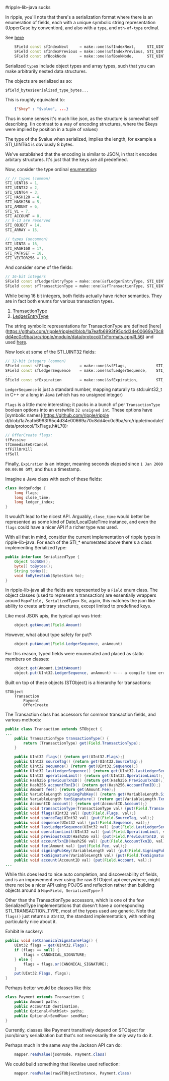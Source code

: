 #ripple-lib-java sucks

In ripple, you'll note that there's a serialization format where there is an
enumeration of fields, each with a unique symbolic string representation
(UpperCase by convention), and also with a `type`, and `nth-of-type` ordinal.

See [here](https://github.com/ripple/rippled/blob/1a7eafb6993f95c4d34e00669a70c8dd4ec0c9ba/src/ripple/module/data/protocol/SField.cpp#L148)

```c++
    SField const sfIndexNext     = make::one(&sfIndexNext,     STI_UINT64, 1, "IndexNext");
    SField const sfIndexPrevious = make::one(&sfIndexPrevious, STI_UINT64, 2, "IndexPrevious");
    SField const sfBookNode      = make::one(&sfBookNode,      STI_UINT64, 3, "BookNode");
```

Serialized `type`s include object types and array types, such that you can make
arbitrarily nested data structures.

The objects are serialized as so:

    $field_bytes$serialized_type_bytes...
    
This is roughly equivalent to:
```json
    {"$key" : "$value", ...}
```
Thus in some senses it's much like json, as the structure is somewhat self
describing. (In contrast to a way of encoding structures, where the $keys were
implied by position in a tuple of values)

The type of the $value when serialized, implies the length, for example a
STI_UINT64 is obviously 8 bytes.

We've established that the encoding is similar to JSON, in that it encodes
arbitary structures. It's just that the keys are all predefined.

Now, consider the type ordinal [enumeration](https://github.com/ripple/rippled/blob/1a7eafb6993f95c4d34e00669a70c8dd4ec0c9ba/src/ripple/module/data/protocol/SField.h#L27):

```c++
// // types (common)
STI_UINT16 = 1,
STI_UINT32 = 2,
STI_UINT64 = 3,
STI_HASH128 = 4,
STI_HASH256 = 5,
STI_AMOUNT = 6,
STI_VL = 7,
STI_ACCOUNT = 8,
// 9-13 are reserved
STI_OBJECT = 14,
STI_ARRAY = 15,

// types (uncommon)
STI_UINT8 = 16,
STI_HASH160 = 17,
STI_PATHSET = 18,
STI_VECTOR256 = 19,
```

And consider some of the fields:

```c++
// 16-bit integers
SField const sfLedgerEntryType = make::one(&sfLedgerEntryType, STI_UINT16, 1, "LedgerEntryType", SField::sMD_Never);
SField const sfTransactionType = make::one(&sfTransactionType, STI_UINT16, 2, "TransactionType");
```

While being 16 bit integers, both fields actually have richer semantics. They
are in fact both enums for various transaction types. 

1. [TransactionType](https://github.com/ripple/rippled/blob/1a7eafb6993f95c4d34e00669a70c8dd4ec0c9ba/src/ripple/module/data/protocol/TxFormats.h#L31)
2. [LedgerEntryType](https://github.com/ripple/rippled/blob/1a7eafb6993f95c4d34e00669a70c8dd4ec0c9ba/src/ripple/module/data/protocol/LedgerFormats.h#L28-29)

The string symbolic representations for TransactionType are defined [here] (https://github.com/ripple/rippled/blob/1a7eafb6993f95c4d34e00669a70c8dd4ec0c9ba/src/ripple/module/data/protocol/TxFormats.cpp#L56) 
and used [here](https://github.com/ripple/rippled/blob/1a7eafb6993f95c4d34e00669a70c8dd4ec0c9ba/src/ripple/module/data/protocol/STParsedJSON.cpp#L206).

Now look at some of the STI_UINT32 fields:

```c++
// 32-bit integers (common)
SField const sfFlags             = make::one(&sfFlags,             STI_UINT32,  2, "Flags");
SField const sfLedgerSequence    = make::one(&sfLedgerSequence,    STI_UINT32,  6, "LedgerSequence");
...
SField const sfExpiration        = make::one(&sfExpiration,        STI_UINT32, 10, "Expiration");
```

`LedgerSequence` is just a standard number, mapping naturally to std::uint32_t in
C++ or a long in Java (which has no unsigned integer)

`Flags` is a little more interesting; it packs in a bunch of per `TransactionType`
boolean options into an erstwhile `32 unsigned int`. These options have [symbolic names](https://github.com/ripple/ripple
d/blob/1a7eafb6993f95c4d34e00669a70c8dd4ec0c9ba/src/ripple/module/data/protocol/TxFlags.h#L70):

```c++
// OfferCreate flags:
tfPassive
tfImmediateOrCancel
tfFillOrKill
tfSell
```

Finally, `Expiration` is an integer, meaning seconds elapsed since `1 Jan 2000 00:00:00 GMT`, and thus a timestamp.

Imagine a Java class with each of these fields:

``` java
class HodgePodge {
    long flags;
    long close_time;
    long ledger_index;
}
```

It would't lead to the nicest API. Arguably, `close_time` would better be
represented as some kind of Date/LocalDateTime instance, and even the `flags`
could have a nicer API if a richer type was used.

With all that in mind, consider the current implementation of ripple types in
ripple-lib-java. For each of the STI_* enumerated above there's a class
implementing SerializedType:

```java
public interface SerializedType {
    Object toJSON();
    byte[] toBytes();
    String toHex();
    void toBytesSink(BytesSink to);
}
```

In ripple-lib-java all the fields are represented by a `Field` enum class. The
object classes (used to represent a transaction) are essentially wrappers around
`Map<Field, SerializedType>` So, again, this matches the json like ability to
create arbitrary structures, except limited to predefined keys.

Like most JSON apis, the typical api was tried:
```java
    object.getAmount(Field.Amount)
```
However, what about type safety for put?:
```java
    object.putAmount(Field.LedgerSequence, anAmount)
```
For this reason, typed fields were enumerated and placed as static members on classes:
```java
    object.get(Amount.LimitAmount)
    object.put(UInt32.LedgerSequence, anAmount) <--- a compile time error
```

Built on top of these objects (STObject) is a hierarchy for transactions:

    STObject
        Transaction
            Payment
            OfferCreate

The Transaction class has accessors for common transaction fields, and various
methods:

```java
public class Transaction extends STObject {
...
    public TransactionType transactionType() {
        return (TransactionType) get(Field.TransactionType);
    }

    public UInt32 flags() {return get(UInt32.Flags);}
    public UInt32 sourceTag() {return get(UInt32.SourceTag);}
    public UInt32 sequence() {return get(UInt32.Sequence);}
    public UInt32 lastLedgerSequence() {return get(UInt32.LastLedgerSequence);}
    public UInt32 operationLimit() {return get(UInt32.OperationLimit);}
    public Hash256 previousTxnID() {return get(Hash256.PreviousTxnID);}
    public Hash256 accountTxnID() {return get(Hash256.AccountTxnID);}
    public Amount fee() {return get(Amount.Fee);}
    public VariableLength signingPubKey() {return get(VariableLength.SigningPubKey);}
    public VariableLength txnSignature() {return get(VariableLength.TxnSignature);}
    public AccountID account() {return get(AccountID.Account);}
    public void transactionType(TransactionType val) {put(Field.TransactionType, val);}
    public void flags(UInt32 val) {put(Field.Flags, val);}
    public void sourceTag(UInt32 val) {put(Field.SourceTag, val);}
    public void sequence(UInt32 val) {put(Field.Sequence, val);}
    public void lastLedgerSequence(UInt32 val) {put(Field.LastLedgerSequence, val);}
    public void operationLimit(UInt32 val) {put(Field.OperationLimit, val);}
    public void previousTxnID(Hash256 val) {put(Field.PreviousTxnID, val);}
    public void accountTxnID(Hash256 val) {put(Field.AccountTxnID, val);}
    public void fee(Amount val) {put(Field.Fee, val);}
    public void signingPubKey(VariableLength val) {put(Field.SigningPubKey, val);}
    public void txnSignature(VariableLength val) {put(Field.TxnSignature, val);}
    public void account(AccountID val) {put(Field.Account, val);}
...
```

While this does lead to nice auto completion, and discoverability of fields, and
is an improvement over using the raw STObject api everywhere, might there not be
a nicer API using POJOS and reflection rather than building objects around a
`Map<Field, SerializedType>` ?

Other than the TransactionType accessors, which is one of the few SerializedType
implementations that doesn't have a corresponding STI_TRANSACTION_TYPE, most of
the types used are generic. Note that `flags()` just returns a `UInt32`, the
standard implementation, with nothing particularly nice about it.

Exhibit le suckery: 

```java
public void setCanonicalSignatureFlag() {
    UInt32 flags = get(UInt32.Flags);
    if (flags == null) {
        flags = CANONICAL_SIGNATURE;
    } else {
        flags = flags.or(CANONICAL_SIGNATURE);
    }
    put(UInt32.Flags, flags);
}
```

Perhaps better would be classes like this:

```java
class Payment extends Transaction {
    public Amount paths;
    public AccountID destination;
    public Optional<PathSet> paths;
    public Optional<SendMax> sendMax;
}
```

Currently, classes like Payment transitively depend on STObject for json/binary
serialization but that's not necessarily the only way to do it.

Perhaps much in the same way the Jackson API can do:

```java
    mapper.readValue(jsonNode, Payment.class)
```

We could build something that likewise used reflection:

```java
    mapper.readValue(rawSTObjectInstance, Payment.class)
```
